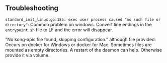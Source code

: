 ## Troubleshooting

`standard_init_linux.go:185: exec user process caused "no such file or directory"`: Common problem on windows. Convert line endings in the `entrypoint.sh` file to LF and the error will disappear.


"No kong-apis file found, skipping configuration." although file provided:
Occurs on docker for Windows or docker for Mac. Sometimes files are mounted as empty directories. A restart of the daemon can help. Otherwise provide it via volume.
